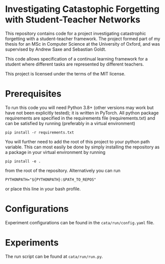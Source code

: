 # Investigating Catastophic Forgetting with Student-Teacher Networks

This repository contains code for a project investigating catastrophic forgetting with 
a student-teacher framework. The project formed part of my thesis for an MSc in Computer Science at the University 
of Oxford, and was supervised by Andrew Saxe and Sebastian Goldt.

This code allows specification of a continual learning framework for a student
where different tasks are represented by different teachers.

This project is licensed under the terms of the MIT license.

# Prerequisites

To run this code you will need Python 3.8+ (other versions may work but have not been explicitly tested); it is written in PyTorch. All python package requirements are 
specified in the requirements file (requirements.txt) and can be satisfied by running (preferably in a virtual environment)

```pip install -r requirements.txt```

You will further need to add the root of this project to your python path variable. This can most easily be done by simply installing the repository as a package in your virtual environment
by running 

```pip install -e .```

from the root of the repository. Alternatively you can run

```PYTHONPATH="${PYTHONPATH}:$PATH_TO_REPOS"```

or place this line in your bash profile.

# Configurations

Experiment configurations can be found in the ```cata/run/config.yaml``` file. 

# Experiments

The run script can be found at ```cata/run/run.py```.